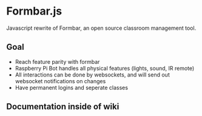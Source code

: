 # Formbar.js
Javascript rewrite of Formbar, an open source classroom management tool.

## Goal
- Reach feature parity with formbar
- Raspberry Pi Bot handles all physical features (lights, sound, IR remote)
- All interactions can be done by websockets, and will send out websocket notifications on changes
- Have permanent logins and seperate classes

## Documentation inside of wiki
